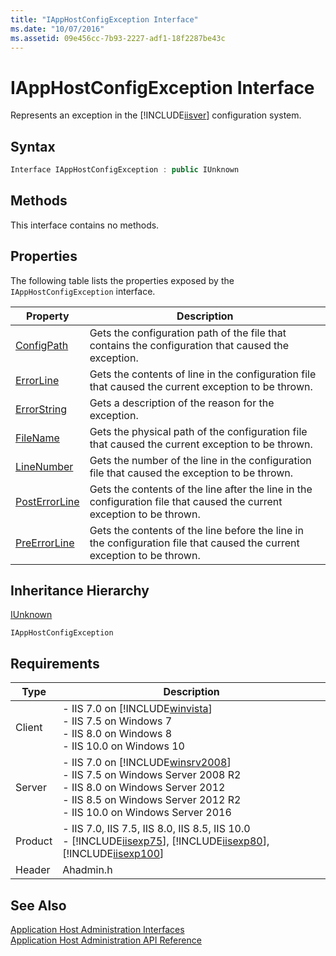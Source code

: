```yaml
---
title: "IAppHostConfigException Interface"
ms.date: "10/07/2016"
ms.assetid: 09e456cc-7b93-2227-adf1-18f2287be43c
---
```

# IAppHostConfigException Interface
Represents an exception in the [!INCLUDE[iisver](../../wmi-provider/includes/iisver-md.md)] configuration system.  
  
## Syntax  
  
```cpp  
Interface IAppHostConfigException : public IUnknown  
```  
  
## Methods  
 This interface contains no methods.  
  
## Properties  
 The following table lists the properties exposed by the `IAppHostConfigException` interface.  
  
|Property|Description|  
|--------------|-----------------|  
|[ConfigPath](../../web-development-reference\native-code-api-reference/iapphostconfigexception-configpath-property.md)|Gets the configuration path of the file that contains the configuration that caused the exception.|  
|[ErrorLine](../../web-development-reference\native-code-api-reference/iapphostconfigexception-errorline-property.md)|Gets the contents of line in the configuration file that caused the current exception to be thrown.|  
|[ErrorString](../../web-development-reference\native-code-api-reference/iapphostconfigexception-errorstring-property.md)|Gets a description of the reason for the exception.|  
|[FileName](../../web-development-reference\native-code-api-reference/iapphostconfigexception-filename-property.md)|Gets the physical path of the configuration file that caused the current exception to be thrown.|  
|[LineNumber](../../web-development-reference\native-code-api-reference/iapphostconfigexception-linenumber-property.md)|Gets the number of the line in the configuration file that caused the exception to be thrown.|  
|[PostErrorLine](../../web-development-reference\native-code-api-reference/iapphostconfigexception-posterrorline-property.md)|Gets the contents of the line after the line in the configuration file that caused the current exception to be thrown.|  
|[PreErrorLine](../../web-development-reference\native-code-api-reference/iapphostconfigexception-preerrorline-property.md)|Gets the contents of the line before the line in the configuration file that caused the current exception to be thrown.|  
  
## Inheritance Hierarchy  
 [IUnknown](https://go.microsoft.com/fwlink/?LinkId=55951)  
  
 `IAppHostConfigException`  
  
## Requirements  
  
|Type|Description|  
|----------|-----------------|  
|Client|-   IIS 7.0 on [!INCLUDE[winvista](../../wmi-provider/includes/winvista-md.md)]<br />-   IIS 7.5 on Windows 7<br />-   IIS 8.0 on Windows 8<br />-   IIS 10.0 on Windows 10|  
|Server|-   IIS 7.0 on [!INCLUDE[winsrv2008](../../wmi-provider/includes/winsrv2008-md.md)]<br />-   IIS 7.5 on Windows Server 2008 R2<br />-   IIS 8.0 on Windows Server 2012<br />-   IIS 8.5 on Windows Server 2012 R2<br />-   IIS 10.0 on Windows Server 2016|  
|Product|-   IIS 7.0, IIS 7.5, IIS 8.0, IIS 8.5, IIS 10.0<br />-   [!INCLUDE[iisexp75](../../web-development-reference/native-code-api-reference/includes/iisexp75-md.md)], [!INCLUDE[iisexp80](../../web-development-reference/native-code-api-reference/includes/iisexp80-md.md)], [!INCLUDE[iisexp100](../../web-development-reference/native-code-api-reference/includes/iisexp100-md.md)]|  
|Header|Ahadmin.h|  
  
## See Also  
 [Application Host Administration Interfaces](../../web-development-reference\native-code-api-reference/application-host-administration-interfaces.md)   
 [Application Host Administration API Reference](../../web-development-reference\native-code-api-reference/application-host-administration-api-reference.md)